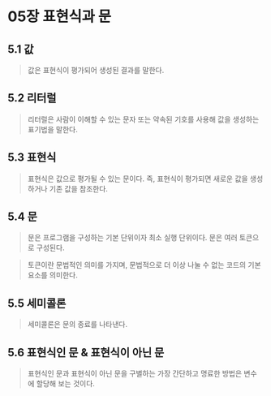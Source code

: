 # 05장 표현식과 문

## 5.1 값

> 값은 표현식이 평가되어 생성된 결과를 말한다.

## 5.2 리터럴

> 리터럴은 사람이 이해할 수 있는 문자 또는 약속된 기호를 사용해 값을 생성하는 표기법을 말한다.

## 5.3 표현식

> 표현식은 값으로 평가될 수 있는 문이다. 즉, 표현식이 평가되면 새로운 값을 생성하거나 기존 값을 참조한다.

## 5.4 문

> 문은 프로그램을 구성하는 기본 단위이자 최소 실행 단위이다. 
> 문은 여러 토큰으로 구성된다.

> 토큰이란 문법적인 의미를 가지며, 문법적으로 더 이상 나눌 수 없는 코드의 기본 요소를 의미한다.

## 5.5 세미콜론

>  세미콜론은 문의 종료를 나타낸다.

## 5.6 표현식인 문 & 표현식이 아닌 문

> 표현식인 문과 표현식이 아닌 문을 구별하는 가장 간단하고 명료한 방법은 변수에 할당해 보는 것이다.